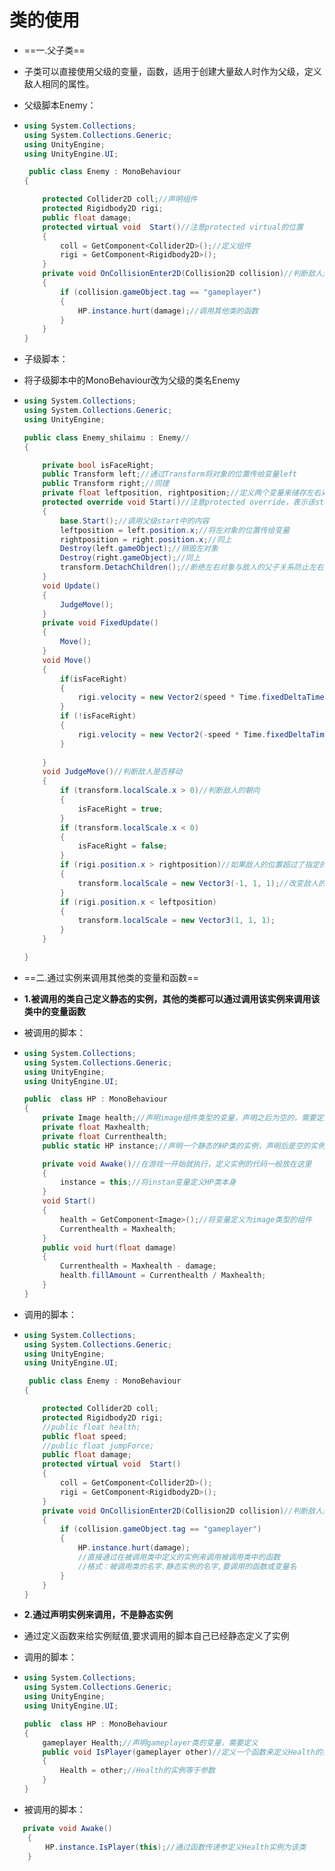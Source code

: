 # 类的使用

* ==一.父子类== 

* 子类可以直接使用父级的变量，函数，适用于创建大量敌人时作为父级，定义敌人相同的属性。

* 父级脚本Enemy：

* ```c#
  using System.Collections;
  using System.Collections.Generic;
  using UnityEngine;
  using UnityEngine.UI;
  
   public class Enemy : MonoBehaviour
  {
  
      protected Collider2D coll;//声明组件
      protected Rigidbody2D rigi;
      public float damage;
      protected virtual void  Start()//注意protected virtual的位置
      {
          coll = GetComponent<Collider2D>();//定义组件
          rigi = GetComponent<Rigidbody2D>();
      }
      private void OnCollisionEnter2D(Collision2D collision)//判断敌人是否击中角色
      {
          if (collision.gameObject.tag == "gameplayer")
          {
              HP.instance.hurt(damage);//调用其他类的函数
          }
      }
  }
  
  ```

* 子级脚本：

* 将子级脚本中的MonoBehaviour改为父级的类名Enemy

* ```c#
  using System.Collections;
  using System.Collections.Generic;
  using UnityEngine;
  
  public class Enemy_shilaimu : Enemy//
  {
  
      private bool isFaceRight;
      public Transform left;//通过Transform将对象的位置传给变量left
      public Transform right;//同理
      private float leftposition, rightposition;//定义两个变量来储存左右对象的位置
      protected override void Start()//注意protected override，表示该start可以更改
      {
          base.Start();//调用父级start中的内容
          leftposition = left.position.x;//将左对象的位置传给变量
          rightposition = right.position.x;//同上
          Destroy(left.gameObject);//销毁左对象
          Destroy(right.gameObject);//同上
          transform.DetachChildren();//断绝左右对象与敌人的父子关系防止左右对象跟随敌人一起移动
      }
      void Update()
      {
          JudgeMove();
      }
      private void FixedUpdate()
      {
          Move();
      }
      void Move()
      {
          if(isFaceRight)
          {
              rigi.velocity = new Vector2(speed * Time.fixedDeltaTime,rigi.velocity.y);//向左移动敌人
          }
          if (!isFaceRight)
          {
              rigi.velocity = new Vector2(-speed * Time.fixedDeltaTime, rigi.velocity.y);//向右移动敌人
          }
          
      }
      void JudgeMove()//判断敌人是否移动
      {
          if (transform.localScale.x > 0)//判断敌人的朝向
          {
              isFaceRight = true;
          }
          if (transform.localScale.x < 0)
          {
              isFaceRight = false;
          }
          if (rigi.position.x > rightposition)//如果敌人的位置超过了指定的位置
          {
              transform.localScale = new Vector3(-1, 1, 1);//改变敌人的朝向
          }
          if (rigi.position.x < leftposition)
          {
              transform.localScale = new Vector3(1, 1, 1);
          }
      }
  
  }
  ```

* ==二.通过实例来调用其他类的变量和函数==

* **1.被调用的类自己定义静态的实例，其他的类都可以通过调用该实例来调用该类中的变量函数**

* 被调用的脚本：

* ```c#
  using System.Collections;
  using System.Collections.Generic;
  using UnityEngine;
  using UnityEngine.UI;
  
  public  class HP : MonoBehaviour
  {
      private Image health;//声明image组件类型的变量，声明之后为空的，需要定义
      private float Maxhealth;
      private float Currenthealth;
      public static HP instance;//声明一个静态的HP类的实例，声明后是空的实例，需要定义
  
      private void Awake()//在游戏一开始就执行，定义实例的代码一般放在这里
      {
          instance = this;//将instan变量定义HP类本身
      }
      void Start()
      {
          health = GetComponent<Image>();//将变量定义为image类型的组件
          Currenthealth = Maxhealth;
      }
      public void hurt(float damage)
      {
          Currenthealth = Maxhealth - damage;
          health.fillAmount = Currenthealth / Maxhealth;
      }
  }
  
  ```

* 调用的脚本：

* ```c#
  using System.Collections;
  using System.Collections.Generic;
  using UnityEngine;
  using UnityEngine.UI;
  
   public class Enemy : MonoBehaviour
  {
  
      protected Collider2D coll;
      protected Rigidbody2D rigi;
      //public float health;
      public float speed;
      //public float jumpForce;
      public float damage;
      protected virtual void  Start()
      {
          coll = GetComponent<Collider2D>();
          rigi = GetComponent<Rigidbody2D>();
      }
      private void OnCollisionEnter2D(Collision2D collision)//判断敌人是否击中角色
      {
          if (collision.gameObject.tag == "gameplayer")
          {
              HP.instance.hurt(damage);
              //直接通过在被调用类中定义的实例来调用被调用类中的函数
              //格式：被调用类的名字.静态实例的名字,要调用的函数或变量名
          }
      }
  }
  
  ```

* **2.通过声明实例来调用，不是静态实例**

* 通过定义函数来给实例赋值,要求调用的脚本自己已经静态定义了实例

* 调用的脚本：

* ```c#
  using System.Collections;
  using System.Collections.Generic;
  using UnityEngine;
  using UnityEngine.UI;
  
  public  class HP : MonoBehaviour
  {
      gameplayer Health;//声明gameplayer类的变量，需要定义   
      public void IsPlayer(gameplayer other)//定义一个函数来定义Health的实例，
      {
          Health = other;//Health的实例等于参数
      }
  }
  ```

* 被调用的脚本：

```c#
   private void Awake()
    {
        HP.instance.IsPlayer(this);//通过函数传递参定义Health实例为该类
    }

```

